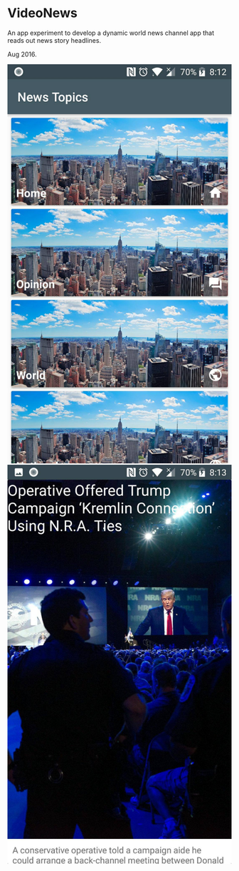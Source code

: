 # VideoNews
An app experiment to develop a dynamic world news channel app that reads out news story headlines.

Aug 2016.

![Screen1](screen1.jpg?raw=true "Screen1")
![Screen2](screen2.jpg?raw=true "Screen2")
